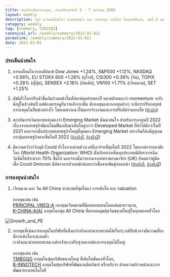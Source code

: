 ```yaml
---
title: สรุปประเด็นการลงทุน, ก่อนสัปดาห์วันที่ 3 - 7 มกราคม 2565
layout: weekly
description: สรุป ความเคลื่อนไหว ทางเศรษฐกิจ และ การลงทุน รอบโลก ในรอบสัปดาห์, วันที่ 2 มกราคม 2565
category: weekly
tag: [summary, Y2022Q1]
canonical_url: /weekly/summary/2022-01-02/
permalink: /weekly/summary/2022-01-02/
date: 2022-01-01
---
```


### ประเด็นน่าสนใจ

1. การเคลื่อนไหวรอบสัปดาห์ Dow Jones +1.24%, S&P500 +1.12%, NASDAQ +0.56%, EU STOXX 600 +1.28% (ยุโรป), CSI300 +0.39% (จีน), TOPIX +0.28% (ญี่ปุ่น), SENSEX +2.18% (อินเดีย), VN100 +1.71% (เวียดนาม), SET +1.25%

2. ดัชนีทั่วโลกปรับตัวขึ้นกันถ้วนหน้าในสัปดาห์สุดท้ายของปี หลายฝ่ายมองว่า momentum จะยังดีอยู่ในช่วงต้นปี แต่ต้องมารอดูกันว่าหลังจากนั้น นักลงทุนและกองทุนต่างๆ จะมีการปรับกลยุทธ์การลงทุนในปีหน้าอย่างไร โดยเฉพาะแนวโน้มการจ้างงานและการปรับอัตราดอกเบี้ย
([อ้างอิง](https://www.cnbc.com/2021/12/31/stocks-could-ride-the-2021-tailwind-into-the-new-year-but-the-jobs-report-and-fed-will-in-focus.html)) 

3. สถาบันการเงินหลายแห่งมองว่า Emerging Market นั่นน่าสนใจ สำหรับการลงทุนปี 2022 เนื่องจากเศรษฐกิจมีแนโน้มฟิ้นกลับมาเติบโตสูงกว่า Developed Market ที่ทำได้ดีกว่าในปี 2021 นอกจากนั้นประเทศเศรษฐกิจใหญ่ที่สุดของ Emerging Market อย่างจีนก็ส่งสัญญาณกระตุ้นเศรษฐกิจมากขึ้นในปี 2022
([อ้างอิง1](https://www.finnomena.com/the-opportunity/news-update-28-12-2021/), 
[อ้างอิง2](https://www.cnbc.com/2021/12/20/chinas-central-bank-cuts-1-year-loan-prime-rate.html)) 

4. มีความหวังว่าวิกฤติ Covid ทั่วโลกจะผ่านช่วงเวล่ที่เลวร้ายที่สุดในปี 2022 โดยองค์การอนามัยโลก (World Health Organization: WHO) ตั้งเป้าอยากเห็นทุกประเทศมีอัตราการฉีดวัคซีนให้ประชากร 70% ขึ้นไป นอกจากนั้นรายงานจากสหราชอาณาจักร (UK) ยังเผยว่าผู้ติดเชื้อ Covid Omicron มีอัตราการป่วยหนักน้อยกว่าเชื้อสายพันธุ์ก่อนหน้า
([อ้างอิง1](https://news.un.org/en/story/2021/12/1108932), 
[อ้างอิง2](https://www.cnbc.com/2021/12/31/omicron-hospitalization-risk-upside-vaccine-protection-good-uk-study-.html)) 



### การลงทุนน่าสนใจ

1. เวียดนาม และ จีน All China น่าสะสมที่สุดในแง่ การเติบโต และ valuation <br><br>
กองทุนเด่น เช่น  
[PRINCIPAL VNEQ-A](https://www.finnomena.com/fund/PRINCIPAL%20VNEQ-A) กองทุนเวียดนามที่มีผลตอบแทนโดดเด่นมายาวนาน,  
[K-CHINA-A(A)](https://www.finnomena.com/fund/K-CHINA-A(A)) ลงทุนในกลุ่ม All China ที่ครอบคลุมหุ้นจีนขนาดใหญ่ในทุกตลาดทั่วโลก  
<img class="img-fluid" src="https://scontent.finnomena.com/sites/1/2021/12/401885aa-screen-shot-2564-12-13-at-16.40.58.png" alt="Growth_and_PE">

2. กองทุนที่เน้นการลงทุนในบริษัทที่แข็งแกร่งยังคงสามารถสะสมได้เรื่อยๆ แม้ปีหน้าอาจมีความเสี่ยงที่การเติบโตจะชะลอตัว  
เรายังแนะนำทยอยสะสม แต่รอจังหวะปรับฐานหากต้องการลงทุนไม้ใหญ่ 
<br><br>
กองทุนเด่น เช่น  
[TMBGQG](https://www.finnomena.com/fund/TMBGQG) ลงทุนในหุ้นบริษัทขนาดใหญ่ ที่เติบโตมั่นคงทั่วโลก,  
[B-INNOTECH](https://www.finnomena.com/fund/B-INNOTECH) ลงทุนในหุ้นบริษัทที่พัฒนาผลิตภัณฑ์ หรือบริการ ด้านความก้าวหน้าและการพัฒนาทางเทคโนโลยี  